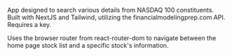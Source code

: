 App designed to search various details from NASDAQ 100 constituents. Built with NextJS and Tailwind, utilizing the financialmodelingprep.com API. Requires a key.

Uses the browser router from react-router-dom to navigate between the home page stock list and a specific stock's information.
